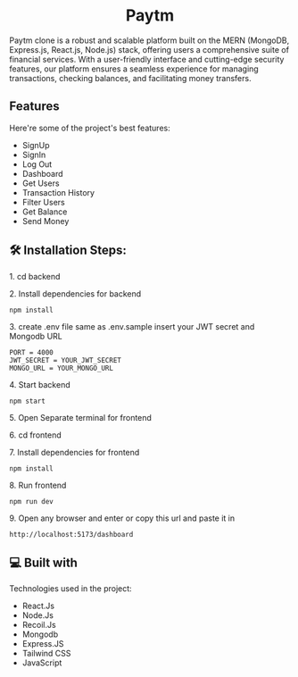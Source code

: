 <h1 align="center" id="title">Paytm</h1>

<p id="description">Paytm clone is a robust and scalable platform built on the MERN (MongoDB, Express.js, React.js, Node.js) stack, offering users a comprehensive suite of financial services. With a user-friendly interface and cutting-edge security features, our platform ensures a seamless experience for managing transactions, checking balances, and facilitating money transfers.</p>

  
  
<h2>Features</h2>

Here're some of the project's best features:

*   SignUp
*   SignIn
*   Log Out
*   Dashboard
*   Get Users
*   Transaction History
*   Filter Users
*   Get Balance 
*   Send Money

<h2>🛠️ Installation Steps:</h2>

<p>1. cd backend</p>

<p>2. Install dependencies for backend</p>

```
npm install
```

<p>3. create .env file same as .env.sample insert your JWT secret and Mongodb URL</p>

```
PORT = 4000
JWT_SECRET = YOUR_JWT_SECRET
MONGO_URL = YOUR_MONGO_URL 
```

<p>4. Start backend</p>

```
npm start
```

<p>5. Open Separate terminal for frontend</p>

<p>6. cd frontend</p>

<p>7. Install dependencies for frontend</p>

```
npm install
```

<p>8. Run frontend</p>

```
npm run dev
```

<p>9. Open any browser and enter or copy this url and paste it in</p>

```
http://localhost:5173/dashboard
```

  
  
<h2>💻 Built with</h2>

Technologies used in the project:

*   React.Js
*   Node.Js
*   Recoil.Js
*   Mongodb
*   Express.JS
*   Tailwind CSS
*   JavaScript
